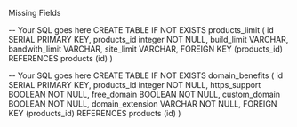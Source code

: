 Missing Fields

-- Your SQL goes here
CREATE TABLE IF NOT EXISTS products_limit (
    id SERIAL PRIMARY KEY,
    products_id integer NOT NULL,
    build_limit VARCHAR,
    bandwith_limit VARCHAR,
    site_limit VARCHAR,
    FOREIGN KEY (products_id) REFERENCES products (id)
)

-- Your SQL goes here
CREATE TABLE IF NOT EXISTS domain_benefits (
    id SERIAL PRIMARY KEY,
    products_id integer NOT NULL,
    https_support BOOLEAN NOT NULL,
    free_domain BOOLEAN NOT NULL,
    custom_domain BOOLEAN NOT NULL,
    domain_extension VARCHAR NOT NULL,
    FOREIGN KEY (products_id) REFERENCES products (id)
)
